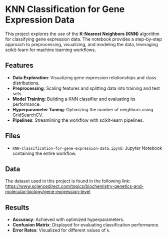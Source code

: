 
# KNN Classification for Gene Expression Data

This project explores the use of the **K-Nearest Neighbors (KNN)** algorithm for classifying gene expression data. 
The notebook provides a step-by-step approach to preprocessing, visualizing, and modeling the data, leveraging scikit-learn for machine learning workflows.

## Features
- **Data Exploration**: Visualizing gene expression relationships and class distributions.
- **Preprocessing**: Scaling features and splitting data into training and test sets.
- **Model Training**: Building a KNN classifier and evaluating its performance.
- **Hyperparameter Tuning**: Optimizing the number of neighbors using GridSearchCV.
- **Pipelines**: Streamlining the workflow with scikit-learn pipelines.

## Files
- `KNN-Classification-for-gene-expression-data.ipynb`: Jupyter Notebook containing the entire workflow.


## Data
The dataset used in this project is found in the following link: https://www.sciencedirect.com/topics/biochemistry-genetics-and-molecular-biology/gene-expression-level

## Results
- **Accuracy**: Achieved with optimized hyperparameters.
- **Confusion Matrix**: Displayed for evaluating classification performance.
- **Error Rates**: Visualized for different values of `k`.

